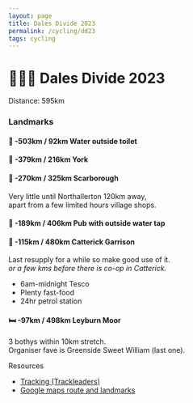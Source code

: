 ```yaml
---
layout: page
title: Dales Divide 2023
permalink: /cycling/dd23
tags: cycling
---
```


# 🏁🚵‍♀️ Dales Divide 2023

Distance: 595km

### Landmarks
#### 🚰 **-503km / 92km Water outside toilet**

#### 🛒 **-379km / 216km York**  

#### 🛒 **-270km / 325km Scarborough**  
Very little until Northallerton 120km away,  
apart from a few limited hours village shops.

#### 🚰 **-189km / 406km Pub with outside water tap**

#### 🛒 **-115km / 480km Catterick Garrison**  
Last resupply for a while so make good use of it.  
_or a few kms before there is co-op in Catterick._
* 6am-midnight Tesco
* Plenty fast-food
* 24hr petrol station

#### 🛏 **-97km / 498km Leyburn Moor**  
3 bothys within 10km stretch.  
Organiser fave is Greenside Sweet William (last one).

Resources
* [Tracking (Trackleaders)](http://trackleaders.com/dalesdivide23f)
* [Google maps route and landmarks](https://goo.gl/maps/TnQk9SDqnjJSr6fn8)
